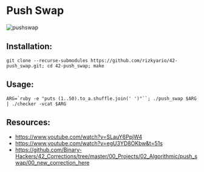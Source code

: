 # Push Swap

![pushswap](https://user-images.githubusercontent.com/6814254/39967871-9b2605ee-56c3-11e8-962b-baf0e3e8f4ed.gif)

## Installation:

```
git clone --recurse-submodules https://github.com/rizkyario/42-push_swap.git; cd 42-push_swap; make
```

## Usage:
```
ARG=`ruby -e "puts (1..50).to_a.shuffle.join(' ')"``; ./push_swap $ARG | ./checker -vcat $ARG
```

## Resources:
- https://www.youtube.com/watch?v=SLauY6PpjW4
- https://www.youtube.com/watch?v=egU3YD8OKbw&t=51s
- https://github.com/Binary-Hackers/42_Corrections/tree/master/00_Projects/02_Algorithmic/push_swap/00_new_correction_here
